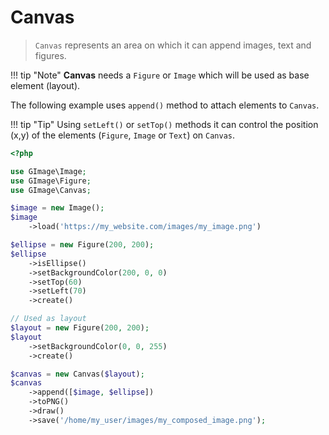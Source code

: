 # Canvas

> `Canvas` represents an area on which it can append images, text and figures.

!!! tip "Note"
    __Canvas__ needs a `Figure` or `Image` which will be used as base element (layout).

The following example uses `append()` method to attach elements to `Canvas`.

!!! tip "Tip"
    Using  `setLeft()` or `setTop()` methods it can control the position (x,y) of the elements (`Figure`, `Image` or `Text`) on `Canvas`.

```php
<?php

use GImage\Image;
use GImage\Figure;
use GImage\Canvas;

$image = new Image();
$image
    ->load('https://my_website.com/images/my_image.png')

$ellipse = new Figure(200, 200);
$ellipse
    ->isEllipse()
    ->setBackgroundColor(200, 0, 0)
    ->setTop(60)
    ->setLeft(70)
    ->create()

// Used as layout
$layout = new Figure(200, 200);
$layout
    ->setBackgroundColor(0, 0, 255)
    ->create()

$canvas = new Canvas($layout);
$canvas
    ->append([$image, $ellipse])
    ->toPNG()
    ->draw()
    ->save('/home/my_user/images/my_composed_image.png');
```
